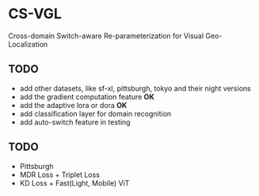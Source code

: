 # CS-VGL

Cross-domain Switch-aware Re-parameterization for Visual Geo-Localization

## TODO

* add other datasets, like sf-xl, pittsburgh, tokyo and their night versions
* add the gradient computation feature **OK**
* add the adaptive lora or dora **OK**
* add classification layer for domain recognition
* add auto-switch feature in testing

## TODO
* Pittsburgh
* MDR Loss + Triplet Loss
* KD Loss + Fast(Light, Mobile) ViT
